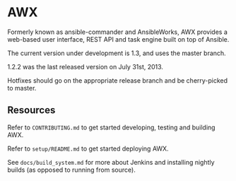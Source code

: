 AWX
===

Formerly known as ansible-commander and AnsibleWorks, AWX provides a web-based
user interface, REST API and task engine built on top of Ansible.

The current version under development is 1.3, and uses the master branch.

1.2.2 was the last released version on July 31st, 2013.

Hotfixes should go on the appropriate release branch and be cherry-picked to master.

Resources
---------

Refer to `CONTRIBUTING.md` to get started developing, testing and building AWX.

Refer to `setup/README.md` to get started deploying AWX.

See `docs/build_system.md` for more about Jenkins and installing nightly builds (as opposed to running from source).

